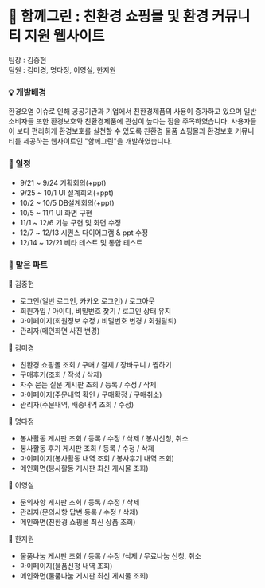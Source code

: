 # :herb: 함께그린 : 친환경 쇼핑몰 및 환경 커뮤니티 지원 웹사이트  
  
  팀장 : 김중현    
  팀원 : 김미경, 명다정, 이영실, 한지원   
      
   
### :bulb: 개발배경      
환경오염 이슈로 인해 공공기관과 기업에서 친환경제품의 사용이 증가하고 있으며 일반 소비자들 또한 환경보호와 친환경제품에 관심이 높다는 점을 주목하였습니다. 사용자들이 보다 편리하게 환경보호를 실천할 수 있도록 친환경 물품 쇼핑몰과 환경보호 커뮤니티를 제공하는 웹사이트인 "함께그린"을 개발하였습니다.   
   
      
    
### :date: 일정      
  - 9/21 ~ 9/24 기획회의(+ppt)   
  - 9/25 ~ 10/1 UI 설계회의(+ppt)     
  - 10/2 ~ 10/5 DB설계회의(+ppt)   
  - 10/5 ~ 11/1 UI 화면 구현   
  - 11/1 ~ 12/6 기능 구현 및 화면 수정   
  - 12/7 ~ 12/13 시퀀스 다이어그램 & ppt 수정   
  - 12/14 ~ 12/21 베타 테스트 및 통합 테스트      
   
    
### :memo: 맡은 파트      
:closed_book: 김중현
- 로그인(일반 로그인, 카카오 로그인) / 로그아웃 
- 회원가입 / 아이디, 비밀번호 찾기 / 로그인 상태 유지
- 마이페이지(회원정보 수정 / 비밀번호 변경 / 회원탈퇴) 
- 관리자(메인화면 사진 변경)      
   
:green_book: 김미경
- 친환경 쇼핑몰 조회 / 구매 / 결제 / 장바구니 / 찜하기
- 구매후기(조회 / 작성 / 삭제)
- 자주 묻는 질문 게시판 조회 / 등록 / 수정 / 삭제
 - 마이페이지(주문내역 확인 / 구매확정 / 구매취소)
 - 관리자(주문내역, 배송내역 조회 / 수정)   
 
:blue_book: 명다정
- 봉사활동 게시판 조회 / 등록 / 수정 / 삭제 / 봉사신청, 취소
- 봉사활동 후기 게시판 조회 / 등록 / 수정 / 삭제
- 마이페이지(봉사활동 내역 조회 / 봉사후기 내역 조회)   
- 메인화면(봉사활동 게시판 최신 게시물 조회)

:orange_book: 이영실
- 문의사항 게시판 조회 / 등록 / 수정 / 삭제
- 관리자(문의사항 답변 등록 / 수정 / 삭제) 
- 메인화면(친환경 쇼핑몰 최신 상품 조회)   

:ledger: 한지원
- 물품나눔 게시판 조회 / 등록 / 수정 /삭제 / 무료나눔 신청, 취소
- 마이페이지(물품신청 내역 조회)
- 메인화면(물품나눔 게시판 최신 게시물 조회)   
  



 
